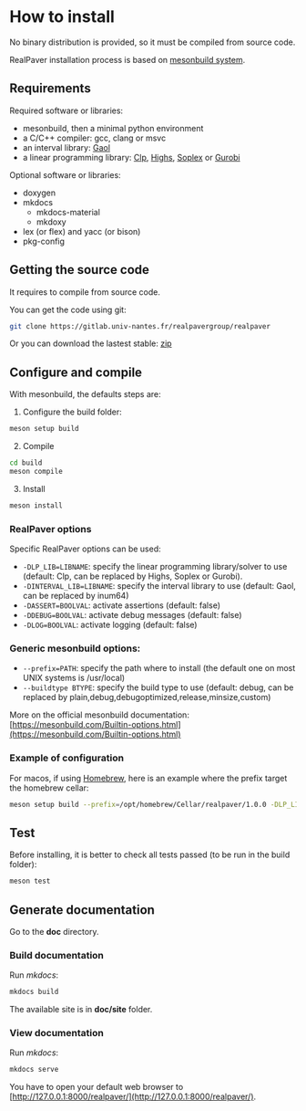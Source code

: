 # How to install

No binary distribution is provided, so it must be compiled from source code.

RealPaver installation process is based on [mesonbuild system](https://mesonbuild.com/).

## Requirements

Required software or libraries:

- mesonbuild, then a minimal python environment
- a C/C++ compiler: gcc, clang or msvc
- an interval library: [Gaol](https://github.com/goualard-f/GAOL)
- a linear programming library: [Clp](https://github.com/coin-or/Clp), [Highs](https://highs.dev/), [Soplex](https://soplex.zib.de/) or [Gurobi](https://www.gurobi.com/downloads/gurobi-software/)

Optional software or libraries:

- doxygen
- mkdocs
  - mkdocs-material
  - mkdoxy
- lex (or flex) and yacc (or bison)
- pkg-config


## Getting the source code

It requires to compile from source code.

You can get the code using git:

```bash
git clone https://gitlab.univ-nantes.fr/realpavergroup/realpaver
```

Or you can download the lastest stable: [zip](https://gitlab.univ-nantes.fr/realpavergroup/realpaver/-/archive/main/realpaver-main.zip)

## Configure and compile

With mesonbuild, the defaults steps are:

1. Configure the build folder:

```bash
meson setup build
```

2. Compile

```bash
cd build
meson compile
```

3. Install

```bash
meson install
```

### RealPaver options

Specific RealPaver options can be used:

- `-DLP_LIB=LIBNAME`: specify the linear programming library/solver to use (default: Clp, can be replaced by Highs, Soplex or Gurobi).
- `-DINTERVAL_LIB=LIBNAME`: specify the interval library to use (default: Gaol, can be replaced by inum64)
- `-DASSERT=BOOLVAL`: activate assertions (default: false)
- `-DDEBUG=BOOLVAL`: activate debug messages (default: false)
- `-DLOG=BOOLVAL`: activate logging (default: false)


### Generic mesonbuild options:

- `--prefix=PATH`: specify the path where to install (the default one on most UNIX systems is /usr/local)
- `--buildtype BTYPE`: specify the build type to use (default: debug, can be replaced by plain,debug,debugoptimized,release,minsize,custom)

More on the official mesonbuild documentation: [https://mesonbuild.com/Builtin-options.html](https://mesonbuild.com/Builtin-options.html)

### Example of configuration

For macos, if using [Homebrew](https://brew.sh/), here is an example where the prefix target the homebrew cellar:

```bash
meson setup build --prefix=/opt/homebrew/Cellar/realpaver/1.0.0 -DLP_LIB=Clp -DINTERVAL_LIB=Gaol
```


## Test

Before installing, it is better to check all tests passed (to be run in the build folder):

```bash
meson test
```

## Generate documentation

Go to the **doc** directory.

### Build documentation

Run *mkdocs*:

```bash
mkdocs build
```

The available site is in **doc/site** folder.

### View documentation

Run *mkdocs*:

```bash
mkdocs serve
```

You have to open your default web browser to [http://127.0.0.1:8000/realpaver/](http://127.0.0.1:8000/realpaver/).
